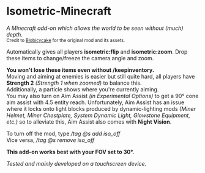 # Isometric-Minecraft
*A Minecraft add-on which allows the world to be seen without (much) depth.*
<br><sub>Credit to [Blobicycake](https://github.com/Blobicycake/Isometric-Minecraft) for the original mod and its assets.</sub>

Automatically gives all players **isometric:flip** and **isometric:zoom**. Drop these items to change/freeze the camera angle and zoom.

**You won't lose these items even without /keepinventory.**<br>Moving and aiming at enemies is easier but still quite hard, all players have **Strength 2** *(Strength 1 when zoomed)* to balance this.<br>Additionally, a particle shows where you're currently aiming.<br>You may also turn on Aim Assist *(in Experimental Options)* to get a 90° cone aim assist with 4.5 entity reach. Unfortunately, Aim Assist has an issue where it locks onto light blocks produced by dynamic-lighting mods *(Miner Helmet, Miner Chestplate, System Dynamic Light, Glowstone Equipment, etc.)* so to alleviate this, Aim Assist also comes with **Night Vision**.

To turn off the mod, type */tag @s add iso_off*<br>Vice versa, */tag @s remove iso_off*

**This add-on works best with your FOV set to 30°.**

*Tested and mainly developed on a touchscreen device.*
